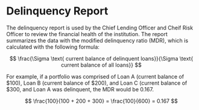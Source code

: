 # Delinquency Report 

The delinquency report is used by the Chief Lending Officer and Cheif Risk Officer to review the financial health of the institution. The report summarizes the data with the modified delinquency ratio (MDR), which is calculated with the following formula: 

$$ \frac{\Sigma \text{ current balance of delinquent loans}}{\Sigma \text{ current balance of all loans}} $$

For example, if a portfolio was comprised of Loan A (current balance of $100), Loan B (current balance of $200), and Loan C (current balance of $300, and Loan A was delinquent, the MDR would be 0.167.

$$ \frac{100}{100 + 200 + 300} = \frac{100}{600} = 0.167 $$
